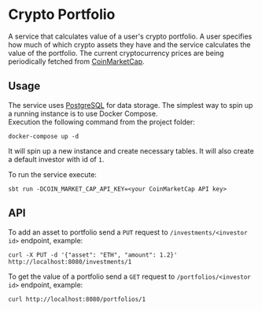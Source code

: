 # Crypto Portfolio

A service that calculates value of a user's crypto portfolio. 
A user specifies how much of which crypto assets they have and the service calculates the value of the portfolio.
The current cryptocurrency prices are being periodically fetched from [CoinMarketCap](http://coinmarketcap.com).

## Usage

The service uses [PostgreSQL](https://www.postgresql.org/) for data storage. 
The simplest way to spin up a running instance is to use Docker Compose. \
Execution the following command from the project folder: 

```docker-compose up -d```

It will spin up a new instance and create necessary tables. It will also create a default investor with id of `1`.

To run the service execute:

```sbt run -DCOIN_MARKET_CAP_API_KEY=<your CoinMarketCap API key>```

## API

To add an asset to portfolio send a `PUT` request to `/investments/<investor id>` endpoint, example:
```
curl -X PUT -d '{"asset": "ETH", "amount": 1.2}' http://localhost:8080/investments/1
```

To get the value of a portfolio send a `GET` request to `/portfolios/<investor id>` endpoint, example:
```
curl http://localhost:8080/portfolios/1
```

